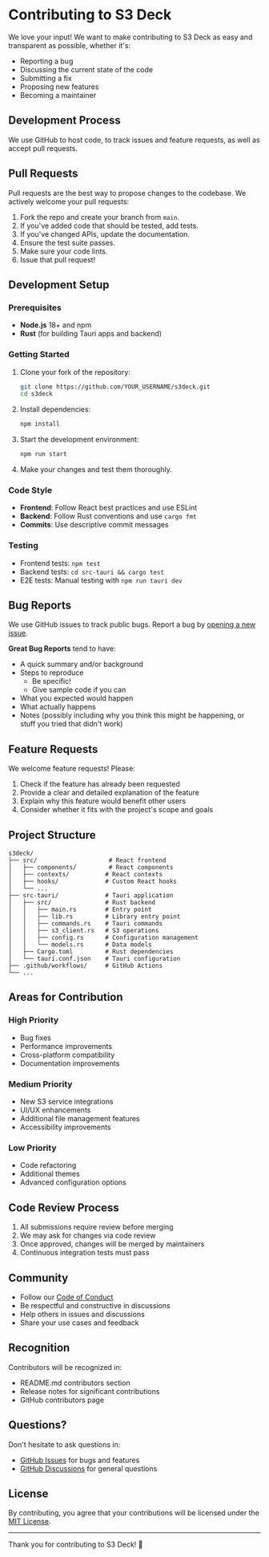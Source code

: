 # Contributing to S3 Deck

We love your input! We want to make contributing to S3 Deck as easy and transparent as possible, whether it's:

- Reporting a bug
- Discussing the current state of the code
- Submitting a fix
- Proposing new features
- Becoming a maintainer

## Development Process

We use GitHub to host code, to track issues and feature requests, as well as accept pull requests.

## Pull Requests

Pull requests are the best way to propose changes to the codebase. We actively welcome your pull requests:

1. Fork the repo and create your branch from `main`.
2. If you've added code that should be tested, add tests.
3. If you've changed APIs, update the documentation.
4. Ensure the test suite passes.
5. Make sure your code lints.
6. Issue that pull request!

## Development Setup

### Prerequisites

- **Node.js** 18+ and npm
- **Rust** (for building Tauri apps and backend)

### Getting Started

1. Clone your fork of the repository:
   ```bash
   git clone https://github.com/YOUR_USERNAME/s3deck.git
   cd s3deck
   ```

2. Install dependencies:
   ```bash
   npm install
   ```

3. Start the development environment:
   ```bash
   npm run start
   ```

4. Make your changes and test them thoroughly.

### Code Style

- **Frontend**: Follow React best practices and use ESLint
- **Backend**: Follow Rust conventions and use `cargo fmt`
- **Commits**: Use descriptive commit messages

### Testing

- Frontend tests: `npm test`
- Backend tests: `cd src-tauri && cargo test`
- E2E tests: Manual testing with `npm run tauri dev`

## Bug Reports

We use GitHub issues to track public bugs. Report a bug by [opening a new issue](https://github.com/adudek4/s3deck/issues/new).

**Great Bug Reports** tend to have:

- A quick summary and/or background
- Steps to reproduce
  - Be specific!
  - Give sample code if you can
- What you expected would happen
- What actually happens
- Notes (possibly including why you think this might be happening, or stuff you tried that didn't work)

## Feature Requests

We welcome feature requests! Please:

1. Check if the feature has already been requested
2. Provide a clear and detailed explanation of the feature
3. Explain why this feature would benefit other users
4. Consider whether it fits with the project's scope and goals

## Project Structure

```
s3deck/
├── src/                    # React frontend
│   ├── components/         # React components
│   ├── contexts/          # React contexts
│   ├── hooks/             # Custom React hooks
│   └── ...
├── src-tauri/             # Tauri application
│   ├── src/               # Rust backend
│   │   ├── main.rs        # Entry point
│   │   ├── lib.rs         # Library entry point
│   │   ├── commands.rs    # Tauri commands
│   │   ├── s3_client.rs   # S3 operations
│   │   ├── config.rs      # Configuration management
│   │   └── models.rs      # Data models
│   ├── Cargo.toml         # Rust dependencies
│   └── tauri.conf.json    # Tauri configuration
├── .github/workflows/     # GitHub Actions
└── ...
```

## Areas for Contribution

### High Priority
- Bug fixes
- Performance improvements
- Cross-platform compatibility
- Documentation improvements

### Medium Priority
- New S3 service integrations
- UI/UX enhancements
- Additional file management features
- Accessibility improvements

### Low Priority
- Code refactoring
- Additional themes
- Advanced configuration options

## Code Review Process

1. All submissions require review before merging
2. We may ask for changes via code review
3. Once approved, changes will be merged by maintainers
4. Continuous integration tests must pass

## Community

- Follow our [Code of Conduct](https://github.com/adudek4/s3deck/blob/main/CODE_OF_CONDUCT.md)
- Be respectful and constructive in discussions
- Help others in issues and discussions
- Share your use cases and feedback

## Recognition

Contributors will be recognized in:
- README.md contributors section
- Release notes for significant contributions
- GitHub contributors page

## Questions?

Don't hesitate to ask questions in:
- [GitHub Issues](https://github.com/adudek4/s3deck/issues) for bugs and features
- [GitHub Discussions](https://github.com/adudek4/s3deck/discussions) for general questions

## License

By contributing, you agree that your contributions will be licensed under the [MIT License](LICENSE).

---

Thank you for contributing to S3 Deck! 🚀